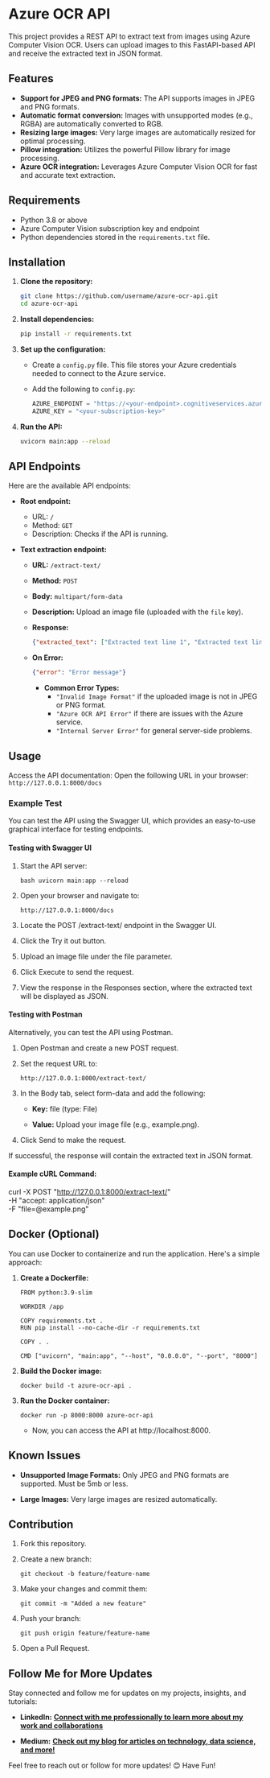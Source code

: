 
# Azure OCR API

This project provides a REST API to extract text from images using Azure Computer Vision OCR. Users can upload images to this FastAPI-based API and receive the extracted text in JSON format.

## Features

*   **Support for JPEG and PNG formats:** The API supports images in JPEG and PNG formats.
*   **Automatic format conversion:** Images with unsupported modes (e.g., RGBA) are automatically converted to RGB.
*   **Resizing large images:** Very large images are automatically resized for optimal processing.
*   **Pillow integration:** Utilizes the powerful Pillow library for image processing.
*   **Azure OCR integration:** Leverages Azure Computer Vision OCR for fast and accurate text extraction.

## Requirements

*   Python 3.8 or above
*   Azure Computer Vision subscription key and endpoint
*   Python dependencies stored in the `requirements.txt` file.

## Installation

1.  **Clone the repository:**

    ```bash
    git clone https://github.com/username/azure-ocr-api.git
    cd azure-ocr-api
    ```
    
2.  **Install dependencies:**
    ```bash
    pip install -r requirements.txt
    ```
3.  **Set up the configuration:**
    *   Create a `config.py` file. This file stores your Azure credentials needed to connect to the Azure service.
    *   Add the following to `config.py`:

        ```python
        AZURE_ENDPOINT = "https://<your-endpoint>.cognitiveservices.azure.com/"
        AZURE_KEY = "<your-subscription-key>"
        ```
        
4.  **Run the API:**
    ```bash
    uvicorn main:app --reload
    ```

## API Endpoints

Here are the available API endpoints:

*   **Root endpoint:**
    *   URL: `/`
    *   Method: `GET`
    *   Description: Checks if the API is running.
    
*   **Text extraction endpoint:**
    *   **URL:** `/extract-text/`
    *   **Method:** `POST`
    *   **Body:** `multipart/form-data`
    *   **Description:** Upload an image file (uploaded with the `file` key).
    *   **Response:**
   
        ```json
        {"extracted_text": ["Extracted text line 1", "Extracted text line 2"]}
        ```
    *  **On Error:**
         ```json
        {"error": "Error message"}
        ```
        
        *  **Common Error Types:**
             *   `"Invalid Image Format"` if the uploaded image is not in JPEG or PNG format.
             *   `"Azure OCR API Error"` if there are issues with the Azure service.
             *   `"Internal Server Error"` for general server-side problems.

## Usage

Access the API documentation:
Open the following URL in your browser:
    ```
    http://127.0.0.1:8000/docs
    ```

### Example Test

You can test the API using the Swagger UI, which provides an easy-to-use graphical interface for testing endpoints.

#### Testing with Swagger UI

1. Start the API server:

   ``bash
   uvicorn main:app --reload
``

2.  Open your browser and navigate to:
    
    ```
    http://127.0.0.1:8000/docs
    ```
    
2.  Locate the POST /extract-text/ endpoint in the Swagger UI.
    
3.  Click the Try it out button.
    
4.  Upload an image file under the file parameter.
    
5.  Click Execute to send the request.
    
6.  View the response in the Responses section, where the extracted text will be displayed as JSON.
    

#### Testing with Postman

Alternatively, you can test the API using Postman.

1.  Open Postman and create a new POST request.
    
2.  Set the request URL to:
    
    ```
    http://127.0.0.1:8000/extract-text/
    ```
    
3.  In the Body tab, select form-data and add the following:
    
    -   **Key:** file (type: File)
        
    -   **Value:** Upload your image file (e.g., example.png).
        
4.  Click Send to make the request.
    

If successful, the response will contain the extracted text in JSON format.

#### Example cURL Command:


curl -X POST "http://127.0.0.1:8000/extract-text/" \
     -H "accept: application/json" \
     -F "file=@example.png"


## Docker (Optional)

You can use Docker to containerize and run the application. Here's a simple approach:

1.  **Create a Dockerfile:**
    
    ```
    FROM python:3.9-slim
    
    WORKDIR /app
    
    COPY requirements.txt .
    RUN pip install --no-cache-dir -r requirements.txt
    
    COPY . .
    
    CMD ["uvicorn", "main:app", "--host", "0.0.0.0", "--port", "8000"]
    ```

    
2.  **Build the Docker image:**
    
    ```
    docker build -t azure-ocr-api .
    ```

    
3.  **Run the Docker container:**
    
    ```
    docker run -p 8000:8000 azure-ocr-api
    ```
    
    -   Now, you can access the API at http://localhost:8000.
        

## Known Issues

-   **Unsupported Image Formats:** Only JPEG and PNG formats are supported. Must be 5mb or less.
    
-   **Large Images:** Very large images are resized automatically.
    

## Contribution

1.  Fork this repository.
    
2.  Create a new branch:
    
    ```
    git checkout -b feature/feature-name
    ```
    
3.  Make your changes and commit them:
    
    ```
    git commit -m "Added a new feature"
    ```    
    
4.  Push your branch:
    
    ```
    git push origin feature/feature-name
    ```
    
5.  Open a Pull Request.
    

## Follow Me for More Updates

Stay connected and follow me for updates on my projects, insights, and tutorials:

-  **LinkedIn:** **[Connect with me professionally to learn more about my work and collaborations](https://www.linkedin.com/in/gunalhincal)**
    
-   **Medium:** **[Check out my blog for articles on technology, data science, and more!](https://medium.com/@hincalgunal)**

Feel free to reach out or follow for more updates! 😊 Have Fun!

